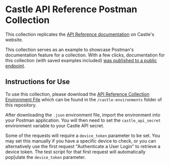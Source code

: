 # Castle API Reference Postman Collection

This collection replicates the [API Reference documentation](https://castle.io/docs/api_reference) on Castle's website.

This collection serves as an example to showcase Postman's documentation feature for a collection. With a few clicks, documentation for this collection (with saved examples included) [was published to a public endpoint](https://documenter.getpostman.com/view/7520859/S1TbTv4e).

## Instructions for Use

To use this collection, please download the [API Reference Collection Environment File](https://github.com/castle/postman/blob/master/castle-environments/API%20Reference%20Collection.postman_environment.json) which can be found in the `/castle-environments` folder of this repository.

After downloading the `.json` environment file, import the environment into your Postman application. You will then need to set the `castle_api_secret` environment variable to your Castle API secret. 

Some of the requests will require a `device_token` parameter to be set. You may set this manually if you have a specific device to check, or you can alternatively use the first request "Authenticate a User Login" to retrieve a device token. The test script for that first request will automatically pop[ulate the `device_token` parameter.
